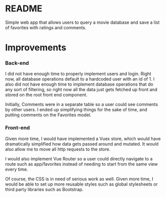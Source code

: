 # README

Simple web app that allows users to query a movie database and save a list of favorites with ratings and comments.

# Improvements

### Back-end

I did not have enough time to properly implement users and login. Right now, all database operations default to a hardcoded user with an id of 1. I also did not have enough time to implement database operations that do any sort of filtering, so right now all the data just gets fetched up front and stored on the root front end component.

Initially, Comments were in a separate table so a user could see comments by other users. I ended up simplifying things for the sake of time, and putting comments on the Favorites model.  

### Front-end

Given more time, I would have implemented a Vuex store, which would have dramatically simplified how data gets passed around and mutated. It would also allow me to move all http requests to the store.

I would also implement Vue Router so a user could directly navigate to a route such as app/favorites instead of needing to start from the same view every time.

Of course, the CSS is in need of serious work as well. Given more time, I would be able to set up more reusable styles such as global stylesheets or third party libraries such as Bootstrap.
